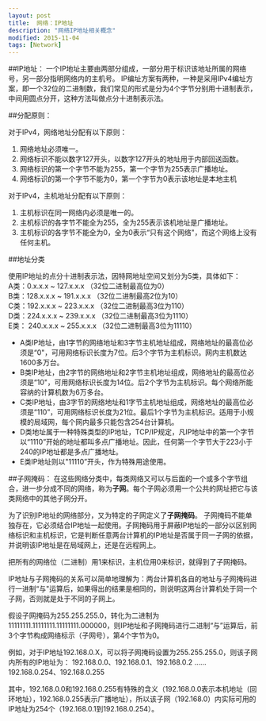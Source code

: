 ```yaml
---
layout: post
title:  网络：IP地址
description: "网络IP地址相关概念"
modified: 2015-11-04
tags: [Network]
---
```


##IP地址：
一个IP地址主要由两部分组成，一部分用于标识该地址所属的网络号，另一部分指明网络内的主机号。
IP编址方案有两种，一种是采用IPv4编址方案，即一个32位的二进制数，我们常见的形式是分为4个字节分别用十进制表示，中间用圆点分开，这种方法叫做点分十进制表示法。

##分配原则：

对于IPv4，网络地址分配有以下原则：

1. 网络地址必须唯一。
2. 网络标识不能以数字127开头，以数字127开头的地址用于内部回送函数。
3. 网络标识的第一个字节不能为255，第一个字节为255表示广播地址。
4. 网络标识的第一个字节不能为0，第一个字节为0表示该地址是本地主机

对于IPv4，主机地址分配有以下原则：

1. 主机标识在同一网络内必须是唯一的。
2. 主机标识的各字节不能全为255，全为255表示该机地址是广播地址。
3. 主机标识的各字节不能全为0，全为0表示“只有这个网络"，而这个网络上没有任何主机。

##地址分类

使用IP地址的点分十进制表示法，因特网地址空间又划分为5类，具体如下：<br>
A类：0.x.x.x  ~  127.x.x.x  （32位二进制最高位为0）<br>
B类：128.x.x.x  ~  191.x.x.x  （32位二进制最高2位为10）<br>
C类：192.x.x.x  ~  223.x.x.x  （32位二进制最高3位为110）<br>
D类：224.x.x.x  ~  239.x.x.x  （32位二进制最高3位为1110）<br>
E类： 240.x.x.x  ~  255.x.x.x  （32位二进制最高3位为11110）

- A类IP地址，由1字节的网络地址和3字节主机地址组成，网络地址的最高位必须是“0"，可用网络标识长度为7位。后3个字节为主机标识。网内主机数达1600多万台。
- B类IP地址，由2字节的网络地址和2字节主机地址组成，网络地址的最高位必须是“10"，可用网络标识长度为14位。后2个字节为主机标识。每个网络所能容纳的计算机数为6万多台。
- C类IP地址，由3字节的网络地址和1字节主机地址组成，网络地址的最高位必须是“110”，可用网络标识长度为21位。最后1个字节为主机标识。适用于小规模的局域网，每个网内最多只能包含254台计算机。
- D类地址属于一种特殊类型的IP地址，TCP/IP规定，凡IP地址中的第一个字节以“1110”开始的地址都叫多点广播地址。因此，任何第一个字节大于223小于240的IP地址都是多点广播地址。
- E类IP地址则以"11110”开头，作为特殊用途使用。

##子网掩码：
在这些网络分类中，每类网络又可以与后面的一个或多个字节组合，进一步分成不同的网络，称为**子网**。每个子网必须用一个公共的网址把它与该类网络中的其他子网分开。

为了识别IP地址的网络部分，又为特定的子网定义了**子网掩码**。
子网掩码不能单独存在，它必须结合IP地址一起使用。子网掩码用于屏蔽IP地址的一部分以区别网络标识和主机标识，它是判断任意两台计算机的IP地址是否属于同一子网的依据，并说明该IP地址是在局域网上，还是在远程网上。

把所有的网络位（二进制）用1来标识，主机位用0来标识，就得到了子网掩码。

IP地址与子网掩码的关系可以简单地理解为：两台计算机各自的地址与子网掩码进行一进制“与"运算后，如果得出的结果是相同的，则说明这两台计算机处于同一个子网，否则就是处于不同的子网上。

假设子网掩码为255.255.255.0，转化为二进制为11111111.11111111.11111111.000000，则IP地址和子网掩码进行二进制“与”运算后，前3个字节构成网络标示（子网号），第4个字节为0。

例如，对于IP地址192.168.0.X，可以将子网掩码设置为255.255.255.0，则该子网内所有的IP地址为：
192.168.0.0、192.168.0.1、192.168.0.2  …… 192.168.0.254、192.168.0.255

其中，192.168.0.0和192.168.0.255有特殊的含义（192.168.0.0表示本机地址（回环地址），192.168.0.255表示广播地址），所以该子网（192.168.0）内实际可用的IP地址为254个（192.168.0.1到192.168.0.254）。